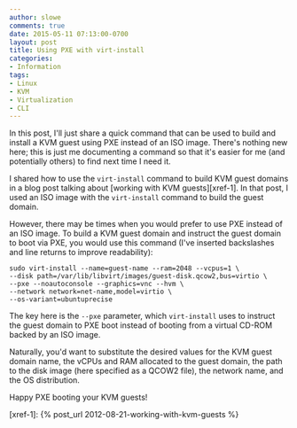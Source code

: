 ```yaml
---
author: slowe
comments: true
date: 2015-05-11 07:13:00-0700
layout: post
title: Using PXE with virt-install
categories:
- Information
tags:
- Linux
- KVM
- Virtualization
- CLI
---
```


In this post, I'll just share a quick command that can be used to build and install a KVM guest using PXE instead of an ISO image. There's nothing new here; this is just me documenting a command so that it's easier for me (and potentially others) to find next time I need it.

I shared how to use the `virt-install` command to build KVM guest domains in a blog post talking about [working with KVM guests][xref-1]. In that post, I used an ISO image with the `virt-install` command to build the guest domain.

However, there may be times when you would prefer to use PXE instead of an ISO image. To build a KVM guest domain and instruct the guest domain to boot via PXE, you would use this command (I've inserted backslashes and line returns to improve readability):

	sudo virt-install --name=guest-name --ram=2048 --vcpus=1 \  
	--disk path=/var/lib/libvirt/images/guest-disk.qcow2,bus=virtio \  
	--pxe --noautoconsole --graphics=vnc --hvm \  
	--network network=net-name,model=virtio \  
	--os-variant=ubuntuprecise

The key here is the `--pxe` parameter, which `virt-install` uses to instruct the guest domain to PXE boot instead of booting from a virtual CD-ROM backed by an ISO image.

Naturally, you'd want to substitute the desired values for the KVM guest domain name, the vCPUs and RAM allocated to the guest domain, the path to the disk image (here specified as a QCOW2 file), the network name, and the OS distribution.

Happy PXE booting your KVM guests!


[xref-1]: {% post_url 2012-08-21-working-with-kvm-guests %}
